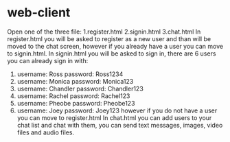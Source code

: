 # web-client
Open one of the three file:
1.register.html
2.signin.html
3.chat.html
In register.html you will be asked to register as a new user and than will be moved to the chat screen,
however if you already have a user you can move to signin.html.
In signin.html you will be asked to sign in, there are 6 users you can already sign in with:
1. username: Ross password: Ross1234
2. username: Monica password: Monica123
3. username: Chandler password: Chandler123
4. username: Rachel password: Rachel123
5. username: Pheobe password: Pheobe123
6. username: Joey password: Joey123
however if you do not have a user you can move to register.html
In chat.html you can add users to your chat list and chat with them,
you can send text messages, images, video files and audio files.
